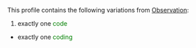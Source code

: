 This profile contains the following variations from [Observation](http://hl7.org/fhir/STU3/bodyweight):

1. exactly one <span style='color:green'> code </span> 
  * exactly one <span style='color:green'> coding </span> 